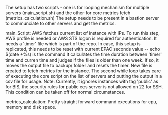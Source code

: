 The setup has two scripts - one is for looping mechanism for multiple servers (main_script.sh) and the other for core metrics fetch (metrics_calculation.sh)
The setup needs to be present in a bastion server to communciate to other servers and get the metrics.

main_Script:
AWS fetches current list of instance with IPs. To run this step, AWS profile is needed or AWS STS logon is required for authentication.
It needs a 'timer' file which is part of the repo. In case, this setup is replicated, this needs to be reset with current EPAC seconds value -- echo $(date +%s) is the command
It calculates the time duration between 'timer' time and curren time and judges if the files is older than one week. If so, it moves the output file to backup/ folder and resets the timer. New file is created to fetch metrics for the instance.
The second while loop takes care of executing the core script on the list of servers and putting the output in a csv file for usage.
Note: Currently, it ignores instances with tag 'public' as for BIS, the security rules for public ecs server is not allowed on 22 for SSH. This condition can be taken off for normal circumstances.

metrics_calculation:
Pretty straight forward command executions for cpu, memory and disk space.
